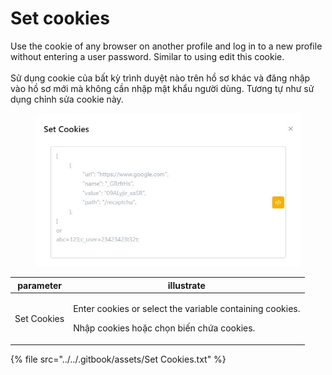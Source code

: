 # Set cookies

Use the cookie of any browser on another profile and log in to a new profile without entering a user password. Similar to using edit this cookie.\
\
Sử dụng cookie của bất kỳ trình duyệt nào trên hồ sơ khác và đăng nhập vào hồ sơ mới mà không cần nhập mật khẩu người dùng. Tương tự như sử dụng chỉnh sửa cookie này.

<figure><img src="../../.gitbook/assets/Set Cookies.jpg" alt=""><figcaption></figcaption></figure>

| parameter    | illustrate                                                                                                      |
| ------------ | --------------------------------------------------------------------------------------------------------------- |
| Set Cookies  | <p>Enter cookies or select the variable containing cookies.</p><p>Nhập cookies hoặc chọn biến chứa cookies.</p> |

{% file src="../../.gitbook/assets/Set Cookies.txt" %}
